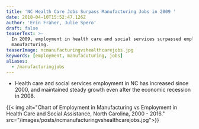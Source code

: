 ```yaml
---
title: 'NC Health Care Jobs Surpass Manufacturing Jobs in 2009 '
date: 2018-04-10T15:52:47.126Z
author: 'Erin Fraher, Julie Spero'
draft: false
teaserText: >-
  In 2009, employment in health care and social services surpassed employment in
  manufacturing.
teaserImage: ncmanufacturingvshealthcarejobs.jpg
keywords: [employment, manufacuturing, jobs]
aliases:
  - /manufacturingjobs
---
```



* Health care and social services employment in NC has increased since 2000, and maintained steady growth even after the economic recession in 2008.

{{< img  alt="Chart of Employment in Manufacturing vs Employment in Health Care and Social Assistance, North Carolina, 2000 - 2016." src="/images/posts/ncmanufacturingvshealthcarejobs.jpg">}}
